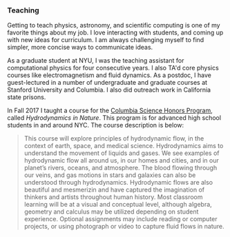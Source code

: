 ### Teaching

Getting to teach physics, astronomy, and scientific computing is one of my favorite things about my job. I love interacting with students, and coming up with new ideas for curriculum. I am always challenging myself to find simpler, more concise ways to communicate ideas.

As a graduate student at NYU, I was the teaching assistant for computational physics for four consecutive years. I also TA'd core physics courses like electromagnetism and fluid dynamics. As a postdoc, I have guest-lectured in a number of undergraduate and graduate courses at Stanford University and Columbia. I also did outreach work in California state prisons.

In Fall 2017 I taught a course for the [Columbia Science Honors Program](http://www.columbia.edu/cu/shp/), called _Hydrodynamics in Nature_. This program is for advanced high school students in and around NYC. The course description is below:

>This course will explore principles of hydrodynamic flow, in the context of earth, space, and medical science. Hydrodynamics aims to understand the movement of liquids and gases. We see examples of hydrodynamic flow all around us, in our homes and cities, and in our planet’s rivers, oceans, and atmosphere. The blood flowing through our veins, and gas motions in stars and galaxies can also be understood through hydrodynamics. Hydrodynamic flows are also beautiful and mesmerizin and have captured the imagination of thinkers and artists throughout human history. Most classroom learning will be at a visual and conceptual level, although algebra, geometry and calculus may be utilized depending on student experience. Optional assignments may include reading or computer projects, or using photograph or video to capture fluid flows in nature.

